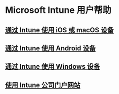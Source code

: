 # Microsoft Intune 用户帮助
## [通过 Intune 使用 iOS 或 macOS 设备](using-your-ios-or-mac-os-x-device-with-intune.md)
## [通过 Intune 使用 Android 设备](using-your-android-device-with-intune.md)
## [通过 Intune 使用 Windows 设备](using-your-windows-device-with-intune.md)
## [使用 Intune 公司门户网站](using-the-intune-company-portal-website.md)


<!--HONumber=Dec16_HO3-->



